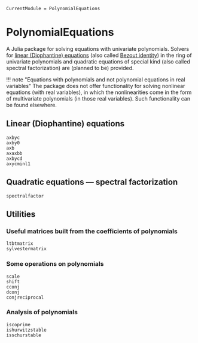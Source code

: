 ```@meta
CurrentModule = PolynomialEquations
```

# PolynomialEquations

A Julia package for solving equations with univariate polynomials. Solvers for [linear (Diophantine) equations](https://en.wikipedia.org/wiki/Diophantine_equation#Linear_Diophantine_equations) (also called [Bezout identity](https://en.wikipedia.org/wiki/B%C3%A9zout%27s_identity)) in the ring of univariate polynomials and quadratic equations of special kind (also called spectral factorization) are (planned to be) provided.

!!! note "Equations with polynomials and not polynomial equations in real variables"
    The package does not offer functionality for solving nonlinear equations (with real variables), in which the nonlinearities come in the form of multivariate polynomials (in those real variables). Such functionality can be found elsewhere.

## Linear (Diophantine) equations

```@docs
axbyc
axby0
axb
axaxbb
axbycd
axycminl1
```

## Quadratic equations — spectral factorization

```@docs
spectralfactor
```

## Utilities

### Useful matrices built from the coefficients of polynomials

```@docs
ltbtmatrix
sylvestermatrix
```
### Some operations on polynomials

```@docs
scale
shift
cconj
dconj
conjreciprocal
```
### Analysis of polynomials

```@docs
iscoprime
ishurwitzstable
isschurstable
```
